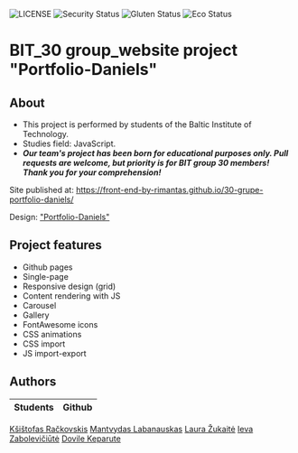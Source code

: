 ![LICENSE](https://img.shields.io/badge/license-MIT-blue.svg?style=flat-square)
![Security Status](https://img.shields.io/security-headers?label=Security&url=https%3A%2F%2Fgithub.com&style=flat-square)
![Gluten Status](https://img.shields.io/badge/Gluten-Free-green.svg)
![Eco Status](https://img.shields.io/badge/ECO-Friendly-green.svg)

# BIT_30 group_website project "Portfolio-Daniels"
## About
- This project is performed by students of the Baltic Institute of Technology. 
- Studies field: JavaScript.
- ***Our team's project has been born for educational purposes only. Pull requests are welcome, but priority is for BIT group 30 members! Thank you for your comprehension!***

Site published at: https://front-end-by-rimantas.github.io/30-grupe-portfolio-daniels/

Design: ["Portfolio-Daniels"](http://www.innovationplans.com/idesign/daniels/particles.html)

## Project features

- Github pages
- Single-page
- Responsive design (grid)
- Content rendering with JS
- Carousel
- Gallery
- FontAwesome icons
- CSS animations
- CSS import
- JS import-export

## Authors
Students |Github
---------| -----------
[Kšištofas Račkovskis](https://github.com/NoTKrISSS)
[Mantvydas Labanauskas](https://github.com/MantvydasLabane)
[Laura Žukaitė](https://github.com/LauraTechnology)
[Ieva Zabolevičiūtė](https://github.com/plukenis)
[Dovile Keparute](https://github.com/dkeparute)




